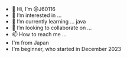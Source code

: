 - 👋 Hi, I’m @J60116
- 👀 I’m interested in ... 
- 🌱 I’m currently learning ... java
- 💞️ I’m looking to collaborate on ...
- 📫 How to reach me ...
- I'm from Japan
- I'm beginner, who started in December 2023

<!---
J60116/J60116 is a ✨ special ✨ repository because its `README.md` (this file) appears on your GitHub profile.
You can click the Preview link to take a look at your changes.
--->
